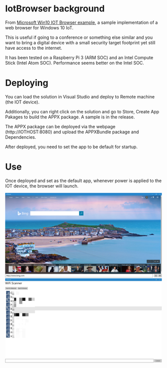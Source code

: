 # IotBrowser background
From [Microsoft Win10 IOT Browser example](https://github.com/ms-iot/samples/tree/develop/IoTBrowser), a sample implementation of a web browser for Windows 10 IoT.

This is useful if going to a conference or something else similar and you want to bring a digital device with a small security target footprint yet still have access to the internet.

It has been tested on a Raspberry Pi 3 (ARM SOC) and an Intel Compute Stick (Intel Atom SOC). Performance seems better on the Intel SOC.

# Deploying
You can load the solution in Visual Studio and deploy to Remote machine (the IOT device). 

Additionally, you can right click on the solution and go to Store, Create App Pakages to build the APPX package. A sample is in the release.

The APPX package can be deployed via the webpage (http://IOTHOST:8080) and upload the APPXBundle package and Dependencies.

After deployed, you need to set the app to be default for startup.

# Use
Once deployed and set as the default app, whenever power is applied to the IOT device, the browser will launch.

![screenshot 1](Screenshots/Screenshot1.png)
![screenshot 1](Screenshots/Screenshot2.jpg)
